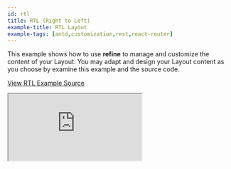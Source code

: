 ```yaml
---
id: rtl
title: RTL (Right to Left)
example-title: RTL Layout
example-tags: [antd,customization,rest,react-router]
---
```


This example shows how to use **refine** to manage and customize the content of your Layout. You may adapt and design your Layout content as you choose by examine this example and the source code.

[View RTL Example Source](https://github.com/pankod/refine/tree/master/examples/customization/rtl)

<iframe loading="lazy" src="https://stackblitz.com//github/pankod/refine/tree/master/examples/customization/rtl?embed=1&view=preview&theme=dark&preset=node"
    style={{width: "100%", height:"80vh", border: "0px", borderRadius: "8px", overflow:"hidden"}}
    title="refine-rtl-example"
></iframe>
